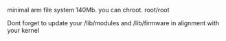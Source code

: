 minimal arm file system 140Mb. you can chroot. root/root

Dont forget to update your /lib/modules and  /lib/firmware in alignment with your kernel

